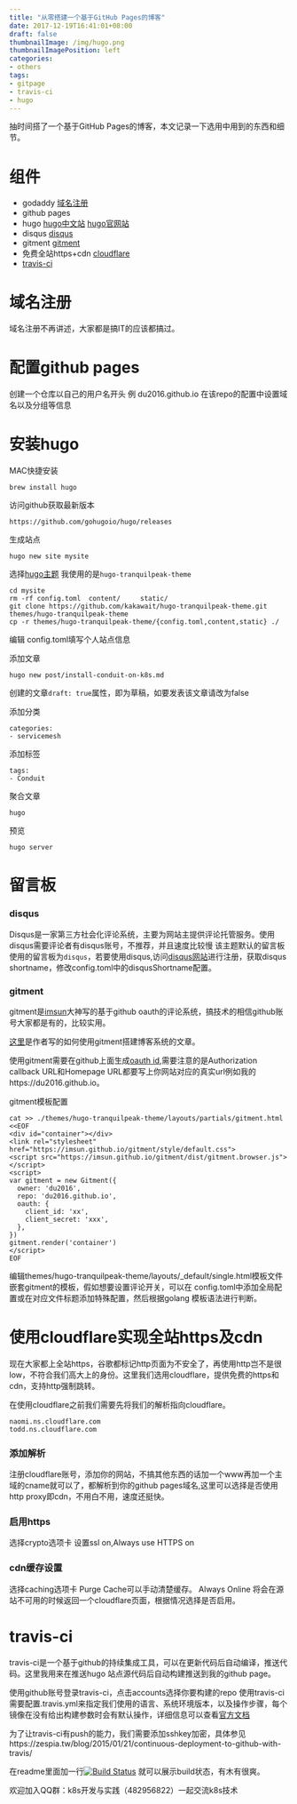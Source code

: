 ```yaml
---
title: "从零搭建一个基于GitHub Pages的博客"
date: 2017-12-19T16:41:01+08:00
draft: false
thumbnailImage: /img/hugo.png
thumbnailImagePosition: left
categories:
- others
tags:
- gitpage
- travis-ci
- hugo
---
```


抽时间搭了一个基于GitHub Pages的博客，本文记录一下选用中用到的东西和细节。

# 组件

- godaddy [域名注册](https://sg.godaddy.com/zh) 
- github pages
- hugo [hugo中文站](http://www.gohugo.org/) [hugo官网站](http://gohugo.io/)
- disqus [disqus](https://disqus.com)
- gitment [gitment](https://imsun.net/posts/gitment-introduction)
- 免费全站https+cdn [cloudflare](http://cloudflare.com)
- [travis-ci](https://travis-ci.org/)

# 域名注册

域名注册不再讲述，大家都是搞IT的应该都搞过。

# 配置github pages
创建一个仓库以自己的用户名开头 例 du2016.github.io
在该repo的配置中设置域名以及分组等信息

# 安装hugo

MAC快捷安装

```
brew install hugo
```

访问github获取最新版本

```
https://github.com/gohugoio/hugo/releases
```

生成站点
```
hugo new site mysite
```

选择[hugo主题](https://themes.gohugo.io/)
我使用的是`hugo-tranquilpeak-theme`
```
cd mysite
rm -rf config.toml  content/     static/
git clone https://github.com/kakawait/hugo-tranquilpeak-theme.git themes/hugo-tranquilpeak-theme
cp -r themes/hugo-tranquilpeak-theme/{config.toml,content,static} ./
```
编辑 config.toml填写个人站点信息

添加文章
```
hugo new post/install-conduit-on-k8s.md
```
创建的文章`draft: true`属性，即为草稿，如要发表该文章请改为false

添加分类
```
categories:
- servicemesh
```

添加标签
```
tags:
- Conduit
```

聚合文章
```
hugo
```

预览
```
hugo server
```

# 留言板

### disqus

Disqus是一家第三方社会化评论系统，主要为网站主提供评论托管服务。使用disqus需要评论者有disqus账号，不推荐，并且速度比较慢
该主题默认的留言板使用的留言板为`disqus`，若要使用disqus,访问[disqus网站](https://disqus.com/)进行注册，获取disqus shortname，修改config.toml中的disqusShortname配置。

### gitment

gitment是[imsun](https://github.com/imsun/gitment)大神写的基于github oauth的评论系统，搞技术的相信github账号大家都是有的，比较实用。

[这里](https://imsun.net/posts/gitment-introduction/#more)是作者写的如何使用gitment搭建博客系统的文章。

使用gitment需要在github上面生成[oauth id](https://github.com/settings/applications/new),需要注意的是Authorization callback URL和Homepage URL都要写上你网站对应的真实url例如我的https://du2016.github.io。

gitment模板配置
```
cat >> ./themes/hugo-tranquilpeak-theme/layouts/partials/gitment.html <<EOF
<div id="container"></div>
<link rel="stylesheet" href="https://imsun.github.io/gitment/style/default.css">
<script src="https://imsun.github.io/gitment/dist/gitment.browser.js"></script>
<script>
var gitment = new Gitment({
  owner: 'du2016',
  repo: 'du2016.github.io',
  oauth: {
    client_id: 'xx',
    client_secret: 'xxx',
  },
})
gitment.render('container')
</script>
EOF
```

编辑themes/hugo-tranquilpeak-theme/layouts/_default/single.html模板文件嵌套gitment的模板，假如想要设置评论开关，可以在 config.toml中添加全局配置或在对应文件标题添加特殊配置，然后根据golang 模板语法进行判断。

# 使用cloudflare实现全站https及cdn
现在大家都上全站https，谷歌都标记http页面为不安全了，再使用http岂不是很low，不符合我们高大上的身份。这里我们选用cloudflare，提供免费的https和cdn，支持http强制跳转。

在使用cloudflare之前我们需要先将我们的解析指向cloudflare。

```
naomi.ns.cloudflare.com
todd.ns.cloudflare.com
```

### 添加解析

注册cloudflare账号，添加你的网站，不搞其他东西的话加一个www再加一个主域的cname就可以了，都解析到你的github pages域名,这里可以选择是否使用http proxy即cdn，不用白不用，速度还挺快。

### 启用https

选择crypto选项卡
设置ssl on,Always use HTTPS on

### cdn缓存设置
选择caching选项卡
Purge Cache可以手动清楚缓存。
Always Online 将会在源站不可用的时候返回一个cloudflare页面，根据情况选择是否启用。


# travis-ci

travis-ci是一个基于github的持续集成工具，可以在更新代码后自动编译，推送代码。这里我用来在推送hugo 站点源代码后自动构建推送到我的github page。

使用github账号登录travis-ci，点击accounts选择你要构建的repo
使用travis-ci需要配置.travis.yml来指定我们使用的语言、系统环境版本，以及操作步骤，每个镜像在没有给出构建参数时会有默认操作，详细信息可以查看[官方文档](https://docs.travis-ci.com/)

为了让travis-ci有push的能力，我们需要添加sshkey加密，具体参见https://zespia.tw/blog/2015/01/21/continuous-deployment-to-github-with-travis/

在readme里面加一行[![Build Status](https://travis-ci.org/du2016/gitpages-hugo.svg?branch=master)](https://travis-ci.org/du2016/gitpages-hugo) 就可以展示build状态，有木有很爽。


欢迎加入QQ群：k8s开发与实践（482956822）一起交流k8s技术